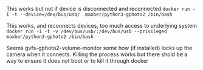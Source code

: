 This works but not if device is disconnected and reconnected
```docker run -i -t --device=/dev/bus/usb/  maxber/python3-gphoto2 /bin/bash```

This works, and reconnects devices, too much access to underlying system
```docker run -i -t -v /dev/bus/usb/:/dev/bus/usb --privileged   maxber/python3-gphoto2 /bin/bash```

Seems gvfs-gphoto2-volume-monitor some how (if installed) locks up the camera when it connects.
Killing the process works but there shold be a way to ensure it does not boot or to kill it through docker
